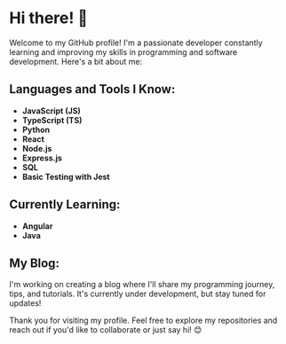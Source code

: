 # Hi there! 👋

Welcome to my GitHub profile! I'm a passionate developer constantly learning and improving my skills in programming and software development. Here's a bit about me:

## Languages and Tools I Know:
- **JavaScript (JS)**
- **TypeScript (TS)**
- **Python**
- **React**
- **Node.js**
- **Express.js**
- **SQL**
- **Basic Testing with Jest**

## Currently Learning:
- **Angular**
- **Java**


## My Blog:
I'm working on creating a blog where I'll share my programming journey, tips, and tutorials. It's currently under development, but stay tuned for updates!

Thank you for visiting my profile. Feel free to explore my repositories and reach out if you'd like to collaborate or just say hi! 😊

